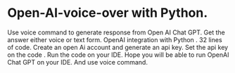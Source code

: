 # Open-AI-voice-over with Python.
Use voice command to generate response from Open AI Chat GPT.
Get the answer either voice or text form.
OpenAI integration with Python . 32 lines of code. 
Create an open Ai account and generate an api key.
Set the api key on the code . 
Run the code on your IDE. 
Hope you will be able to run OpenAI Chat GPT on your IDE.
And use voice command.
